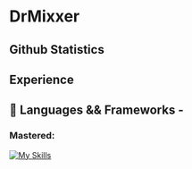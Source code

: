 # DrMixxer


## Github Statistics 

## Experience 

## 💸 Languages && Frameworks - 

### Mastered:
[![My Skills](https://skillicons.dev/icons?i=js,html,css,react,py,angular)](https://skillicons.dev)


